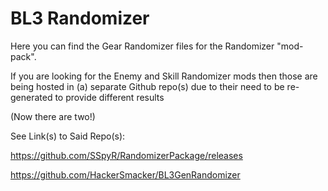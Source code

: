 # BL3 Randomizer
Here you can find the Gear Randomizer files for the Randomizer "mod-pack".

If you are looking for the Enemy and Skill Randomizer mods then those are being hosted in (a) separate Github repo(s) due to their need to be re-generated to provide different results

(Now there are two!)

See Link(s) to Said Repo(s):

https://github.com/SSpyR/RandomizerPackage/releases

https://github.com/HackerSmacker/BL3GenRandomizer
